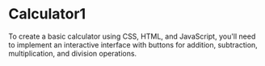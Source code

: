 # Calculator1
To create a basic calculator using CSS, HTML, and JavaScript, you'll need to implement an interactive interface with buttons for addition, subtraction, multiplication, and division operations.
